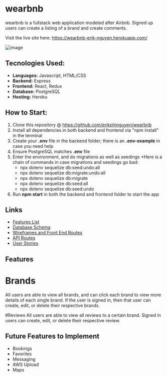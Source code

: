 # wearbnb

wearbnb is a fullstack web application modeled after Airbnb.  Signed up users can create a listing of a brand and create comments.

Visit the live site here: https://wearbnb-erik-nguyen.herokuapp.com/

![image](https://user-images.githubusercontent.com/46208016/189611627-a6de4ece-685b-4833-b01f-3f986c6846f8.png)

## Tecnologies Used:
* **Languages:** Javascript, HTML/CSS
* **Backend:** Express
* **Frontend:** React, Redux
* **Database:** PostgreSQL
* **Hosting:** Heroku

## How to Start:
1. Clone this repository @ https://github.com/erikphinguyen/wearbnb
2. Install all dependencies in both backend and frontend via "npm install" in the terminal
3. Create your **.env** file in the backend folder; there is an **.env-example** in case you need help
4. Ensure PostgreSQL matches **.env** file
5. Enter the environment, and do migrations as well as seedings
   *Here is a chain of commands in case migrations and seedings go bad:
   * npx dotenv sequelize db:seed:undo:all
   * npx dotenv sequelize db:migrate:undo:all
   * npx dotenv sequelize db:migrate
   * npx dotenv sequelize db:seed:all
   * npx dotenv sequelize db:seed:undo
6. Run **npm start** in both the backend and frontend folder to start the app

## Links
* [Features List](https://github.com/erikphinguyen/wearbnb/wiki/Feature-List)
* [Database Schema](https://github.com/erikphinguyen/wearbnb/wiki/Database-Schema)
* [Wireframes and Front End Routes](https://github.com/erikphinguyen/wearbnb/wiki/Wireframes-and-Front-End-Routes)
* [API Routes](https://github.com/erikphinguyen/wearbnb/wiki/API-Routes)
* [User Stories](https://github.com/erikphinguyen/wearbnb/wiki/User-Stories)

## Features
# Brands
All users are able to view all brands, and can click each brand to view more details of each single brand.  If the user is signed in, then that user can create, edit, or delete their respective brands.

#Reviews
All users are able to view all reviews to a certain brand.  Signed in users can create, edit, or delete their respective review.

## Future Features to Implement
* Bookings
* Favorites
* Messaging
* AWS Upload
* Maps
